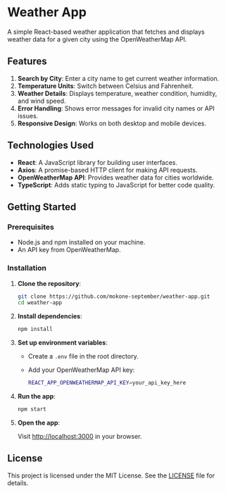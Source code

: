 # Weather App

A simple React-based weather application that fetches and displays weather data for a given city using the OpenWeatherMap API.

## Features

1. **Search by City**: Enter a city name to get current weather information.
2. **Temperature Units**: Switch between Celsius and Fahrenheit.
3. **Weather Details**: Displays temperature, weather condition, humidity, and wind speed.
4. **Error Handling**: Shows error messages for invalid city names or API issues.
5. **Responsive Design**: Works on both desktop and mobile devices.

## Technologies Used

- **React**: A JavaScript library for building user interfaces.
- **Axios**: A promise-based HTTP client for making API requests.
- **OpenWeatherMap API**: Provides weather data for cities worldwide.
- **TypeScript**: Adds static typing to JavaScript for better code quality.

## Getting Started

### Prerequisites

- Node.js and npm installed on your machine.
- An API key from OpenWeatherMap.

### Installation

1. **Clone the repository**:
   
   ```bash
   git clone https://github.com/mokone-september/weather-app.git
   cd weather-app
   ```

2. **Install dependencies**:
   
   ```bash
   npm install
   ```

3. **Set up environment variables**:
   
   - Create a `.env` file in the root directory.
   - Add your OpenWeatherMap API key:
     
     ```bash
     REACT_APP_OPENWEATHERMAP_API_KEY=your_api_key_here
     ```

4. **Run the app**:
   
   ```bash
   npm start
   ```

5. **Open the app**:
   
   Visit [http://localhost:3000](http://localhost:3000) in your browser.

## License

This project is licensed under the MIT License. See the [LICENSE](LICENSE) file for details.